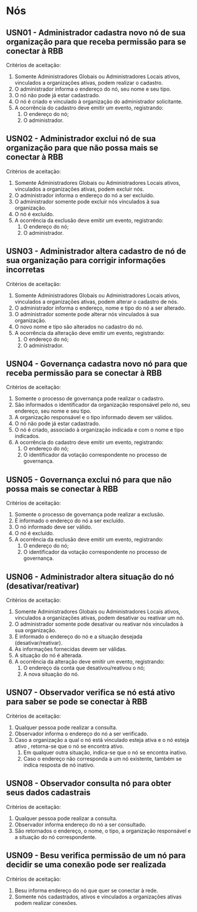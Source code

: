 # Nós

## USN01 - Administrador cadastra novo nó de sua organização para que receba permissão para se conectar à RBB
Critérios de aceitação:
1. Somente Administradores Globais ou Administradores Locais ativos, vinculados a organizações ativas, podem realizar o cadastro.
2. O administrador informa o endereço do nó, seu nome e seu tipo.
3. O nó não pode já estar cadastrado.
4. O nó é criado e vinculado à organização do administrador solicitante.
5. A ocorrência do cadastro deve emitir um evento, registrando:
    1. O endereço do nó;
    2. O administrador.

## USN02 - Administrador exclui nó de sua organização para que não possa mais se conectar à RBB
Critérios de aceitação:
1. Somente Administradores Globais ou Administradores Locais ativos, vinculados a organizações ativas, podem excluir nós.
2. O administrador informa o endereço do nó a ser excluído.
3. O administrador somente pode excluir nós vinculados à sua organização.
4. O nó é excluído.
5. A ocorrência da exclusão deve emitir um evento, registrando:
   1. O endereço do nó;
   2. O administrador.
  
## USN03 - Administrador altera cadastro de nó de sua organização para corrigir informações incorretas
Critérios de aceitação:
1. Somente Administradores Globais ou Administradores Locais ativos, vinculados a organizações ativas, podem alterar o cadastro de nós.
2. O administrador informa o endereço, nome e tipo do nó a ser alterado.
3. O administrador somente pode alterar nós vinculados à sua organização.
4. O novo nome e tipo são alterados no cadastro do nó.
5. A ocorrência da alteração deve emitir um evento, registrando:
   1.	O endereço do nó;
   2. O administrador.
  
## USN04 - Governança cadastra novo nó para que receba permissão para se conectar à RBB
Critérios de aceitação:
1. Somente o processo de governança pode realizar o cadastro.
2. São informados o identificador da organização responsável pelo nó, seu endereço, seu nome e seu tipo.
3. A organização responsável e o tipo informado devem ser válidos.
4. O nó não pode já estar cadastrado.
5. O nó é criado, associado à organização indicada e com o nome e tipo indicados.
6. A ocorrência do cadastro deve emitir um evento, registrando:
   1. O endereço do nó;
   2. O identificador da votação correspondente no processo de governança.
  
## USN05 - Governança exclui nó para que não possa mais se conectar à RBB
Critérios de aceitação:
1. Somente o processo de governança pode realizar a exclusão.
2. É informado o endereço do nó a ser excluído.
3. O nó informado deve ser válido.
4. O nó é excluído.
5. A ocorrência da exclusão deve emitir um evento, registrando:
   1. O endereço do nó;
   2. O identificador da votação correspondente no processo de governança.
  
## USN06 - Administrador altera situação do nó (desativar/reativar)
Critérios de aceitação:
1. Somente Administradores Globais ou Administradores Locais ativos, vinculados a organizações ativas, podem desativar ou reativar um nó.
2. O administrador somente pode desativar ou reativar nós vinculados à sua organização.
3. É informado o endereço do nó e a situação desejada (desativar/reativar).
4. As informações fornecidas devem ser válidas.
5. A situação do nó é alterada.
6. A ocorrência da alteração deve emitir um evento, registrando:
   1. O endereço da conta que desativou/reativou o nó;
   2. A nova situação do nó.

## USN07 - Observador verifica se nó está ativo para saber se pode se conectar à RBB
Critérios de aceitação:
1. Qualquer pessoa pode realizar a consulta.
2. Observador informa o endereço do nó a ser verificado.
3. Caso a organização a qual o nó está vinculado esteja ativa e o nó esteja ativo , retorna-se que o nó se encontra ativo.
   1. Em qualquer outra situação, indica-se que o nó se encontra inativo.
   2. Caso o endereço não corresponda a um nó existente, também se indica resposta de nó inativo.
  
## USN08 - Observador consulta nó para obter seus dados cadastrais
Critérios de aceitação:
1. Qualquer pessoa pode realizar a consulta.
2. Observador informa endereço do nó a ser consultado.
3. São retornados o endereço, o nome, o tipo, a organização responsável e a situação do nó correspondente.

## USN09 - Besu verifica permissão de um nó para decidir se uma conexão pode ser realizada 
Critérios de aceitação:
1. Besu informa endereço do nó que quer se conectar à rede.
2. Somente nós cadastrados, ativos e vinculados a organizações ativas podem realizar conexões.

